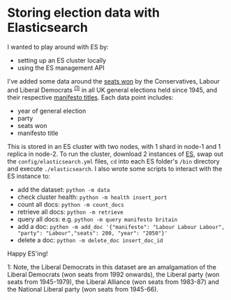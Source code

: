 # Storing election data with Elasticsearch

I wanted to play around with ES by:

- setting up an ES cluster locally
- using the ES management API

I've added some data around the [seats won](http://www.ukpolitical.info/ByYear.htm) by the Conservatives, Labour and Liberal Democrats <sup>[(1)](#LD)</sup> in all UK general elections held since 1945, and their respective [manifesto titles](https://en.wikipedia.org/wiki/List_of_Labour_Party_(UK)_general_election_manifestos).  Each data point includes:

- year of general election
- party
- seats won
- manifesto title

This is stored in an ES cluster with two nodes, with 1 shard in node-1 and 1 replica in node-2.  To run the cluster, download 2 instances of [ES](https://www.elastic.co/guide/en/elasticsearch/reference/7.1/getting-started-install.html), swap out the `config/elasticsearch.yml` files, `cd` into each ES folder's `/bin` directory and execute `./elasticsearch`.  I also wrote some scripts to interact with the ES instance to:

- add the dataset: `python -m data`
- check cluster health: `python -m health insert_port`
- count all docs: `python -m count_docs`
- retrieve all docs: `python -m retrieve`
- query all docs: e.g. `python -m query manifesto britain`
- add a doc: `python -m add_doc '{"manifesto": "Labour Labour Labour", "party": "Labour","seats": 200, "year": "2050"}'`
- delete a doc: `python -m delete_doc insert_doc_id`


Happy ES'ing!


<a name="LD">1</a>: Note, the Liberal Democrats in this dataset are an amalgamation of the Liberal Democrats (won seats from 1992 onwards), the Liberal party (won seats from 1945-1979), the Liberal Alliance (won seats from 1983-87) and the National Liberal party (won seats from 1945-66).